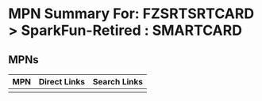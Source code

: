 



# MPN Summary For: FZSRTSRTCARD > SparkFun-Retired : SMARTCARD

## MPNs
  

|MPN|Direct Links|Search Links|
| :--- | :--- | :--- |
||||
